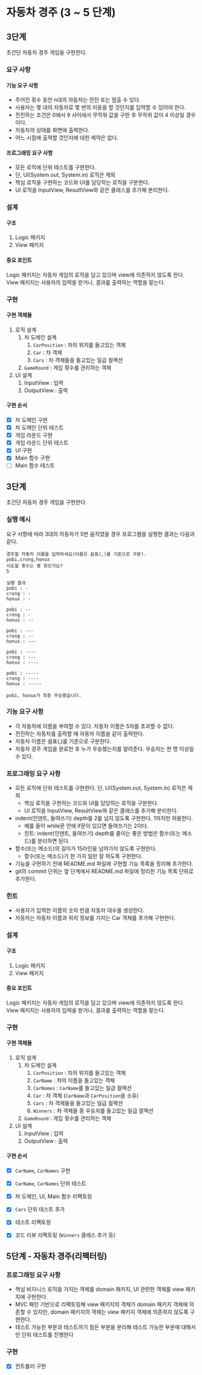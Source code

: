 # 자동차 경주 (3 ~ 5 단계)

## 3단계
초간단 자동차 경주 게임을 구현한다.

### 요구 사항

#### 기능 요구 사항
- 주어진 횟수 동안 n대의 자동차는 전진 또는 멈출 수 있다.
- 사용자는 몇 대의 자동차로 몇 번의 이동을 할 것인지를 입력할 수 있어야 한다.
- 전진하는 조건은 0에서 9 사이에서 무작위 값을 구한 후 무작위 값이 4 이상일 경우이다.
- 자동차의 상태를 화면에 출력한다.
- 어느 시점에 출력할 것인지에 대한 제약은 없다.

#### 프로그래밍 요구 사항
- 모든 로직에 단위 테스트를 구현한다. 
- 단, UI(System.out, System.in) 로직은 제외
- 핵심 로직을 구현하는 코드와 UI를 담당하는 로직을 구분한다.
- UI 로직을 InputView, ResultView와 같은 클래스를 추가해 분리한다.

### 설계
#### 구조
1. Logic 패키지
2. View 패키지

#### 중요 포인트
Logic 패키지는 자동차 게임의 로직을 담고 있으며 view에 의존하지 않도록 한다.
View 패키지는 사용자의 입력을 받거나, 결과를 출력하는 역할을 맡는다.


### 구현
#### 구현 객체들
1. 로직 설계
   1. 차 도메인 설계
      1. `CarPosition` : 차의 위치를 들고있는 객체
      2. `Car` : 차 객체
      3. `Cars` : 차 객체들을 들고있는 일급 컬랙션
   2. `GameRound` : 게임 횟수를 관리하는 객체  
2. UI 설계
   1. InputView : 입력
   2. OutputView : 출력

#### 구현 순서
- [x] 차 도메인 구현
- [x] 차 도메인 단위 테스트
- [x] 게임 라운드 구현
- [x] 게임 라운드 단위 테스트
- [x] UI 구현
- [x] Main 함수 구현
- [ ] Main 함수 테스트

## 3단계
초간단 자동차 경주 게임을 구현한다.

### 실행 예시
요구 사항에 따라 3대의 자동차가 5번 움직였을 경우 프로그램을 실행한 결과는 다음과 같다.
```
경주할 자동차 이름을 입력하세요(이름은 쉼표(,)를 기준으로 구분).
pobi,crong,honux
시도할 횟수는 몇 회인가요?
5

실행 결과
pobi : -
crong : -
honux : -

pobi : --
crong : -
honux : --

pobi : ---
crong : --
honux : ---

pobi : ----
crong : ---
honux : ----

pobi : -----
crong : ----
honux : -----

pobi, honux가 최종 우승했습니다.
```

### 기능 요구 사항
- 각 자동차에 이름을 부여할 수 있다. 자동차 이름은 5자를 초과할 수 없다.
- 전진하는 자동차를 출력할 때 자동차 이름을 같이 출력한다.
- 자동차 이름은 쉼표(,)를 기준으로 구분한다.
- 자동차 경주 게임을 완료한 후 누가 우승했는지를 알려준다. 우승자는 한 명 이상일 수 있다.

### 프로그래밍 요구 사항
- 모든 로직에 단위 테스트를 구현한다. 단, UI(System.out, System.in) 로직은 제외
  - 핵심 로직을 구현하는 코드와 UI를 담당하는 로직을 구분한다.
  - UI 로직을 InputView, ResultView와 같은 클래스를 추가해 분리한다.
- indent(인덴트, 들여쓰기) depth를 2를 넘지 않도록 구현한다. 1까지만 허용한다.
  - 예를 들어 while문 안에 if문이 있으면 들여쓰기는 2이다.
  - 힌트: indent(인덴트, 들여쓰기) depth를 줄이는 좋은 방법은 함수(또는 메소드)를 분리하면 된다.
- 함수(또는 메소드)의 길이가 15라인을 넘어가지 않도록 구현한다.
  - 함수(또는 메소드)가 한 가지 일만 잘 하도록 구현한다.
- 기능을 구현하기 전에 README.md 파일에 구현할 기능 목록을 정리해 추가한다.
- git의 commit 단위는 앞 단계에서 README.md 파일에 정리한 기능 목록 단위로 추가한다.

### 힌트
- 사용자가 입력한 이름의 숫자 만큼 자동차 대수를 생성한다.
- 자동차는 자동차 이름과 위치 정보를 가지는 Car 객체를 추가해 구현한다.
### 설계
#### 구조
1. Logic 패키지
2. View 패키지

#### 중요 포인트
Logic 패키지는 자동차 게임의 로직을 담고 있으며 view에 의존하지 않도록 한다.
View 패키지는 사용자의 입력을 받거나, 결과를 출력하는 역할을 맡는다.


### 구현
#### 구현 객체들
1. 로직 설계
   1. 차 도메인 설계
      1. `CarPosition` : 차의 위치를 들고있는 객체
      2. `CarName` : 차의 이름을 들고있는 객체
      3. `CarNames` : `CarName`를 들고있는 일급 컬렉션
      4. `Car` : 차 객체 (`CarName`과 `CarPosition`을 소유)
      5. `Cars` : 차 객체들을 들고있는 일급 컬랙션
      6. `Winners` : 차 객체들 중 우승자를 들고있는 일급 컬랙션
   2. `GameRound` : 게임 횟수를 관리하는 객체
2. UI 설계
   1. InputView : 입력
   2. OutputView : 출력

#### 구현 순서
- [x] `CarName`, `CarNames` 구현
- [x] `CarName`, `CarNames` 단위 테스트
- [x] 차 도메인, UI, Main 함수 리팩토링
- [x] `Cars` 단위 테스트 추가
- [x] 테스트 리팩토링
- [x] 코드 리뷰 리팩토링 (`Winners` 클래스 추가 등)


## 5단계 - 자동차 경주(리팩터링)

### 프로그래밍 요구 사항

- 핵심 비지니스 로직을 가지는 객체를 domain 패키지, UI 관련한 객체를 view 패키지에 구현한다.
- MVC 패턴 기반으로 리팩토링해 view 패키지의 객체가 domain 패키지 객체에 의존할 수 있지만, domain 패키지의 객체는 view 패키지 객체에 의존하지 않도록 구현한다.
- 테스트 가능한 부분과 테스트하기 힘든 부분을 분리해 테스트 가능한 부분에 대해서만 단위 테스트를 진행한다

### 구현
- [x] 컨트롤러 구현